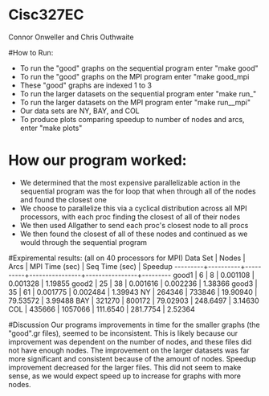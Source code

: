 # Cisc327EC
Connor Onweller and Chris Outhwaite

#How to Run:
* To run the "good" graphs on the sequential program enter 
	"make good<num>"
* To run the "good" graphs on the MPI program enter 
	"make good<num>_mpi
* These "good" graphs are indexed 1 to 3
* To run the larger datasets on the sequential program enter
	"make run_<data set name>"
* To run the larger datasets on the MPI program enter 
	"make run_<data set name>_mpi"
* Our data sets are NY, BAY, and COL
* To produce plots comparing speedup to number of nodes and arcs, enter
	"make plots"

# How our program worked:
* We determined that the most expensive parallelizable action in the sequential
  program was the for loop that when through all of the nodes and found the
  closest one
* We choose to parallelize this via a cyclical distribution across all MPI
  processors, with each proc finding the closest of all of their nodes
* We then used Allgather to send each proc's closest node to all procs
* We then found the closest of all of these nodes and continued as we would
  through the sequential program

#Expiremental results:
(all on 40 processors for MPI)
Data Set | Nodes    | Arcs     | MPI Time (sec) | Seq Time (sec) | Speedup 
---------+----------+----------+----------------+----------------+---------
good1    | 6        | 8        | 0.001108       | 0.001328       | 1.19855 
good2    | 25       | 38       | 0.001616       | 0.002236       | 1.38366
good3    | 35       | 61       | 0.001775       | 0.002484       | 1.39943
NY       | 264346   | 733846   | 19.90940       | 79.53572       | 3.99488
BAY		 | 321270   | 800172   | 79.02903       | 248.6497       | 3.14630
COL 	 | 435666   | 1057066  | 111.6540       | 281.7754       | 2.52364

#Discussion
Our programs improvements in time for the smaller graphs (the "good".gr files),
seemed to be inconsistent. This is likely because our improvement was dependent
on the number of nodes, and these files did not have enough nodes. The
improvement on the larger datasets was far more significant and consistent
because of the amount of nodes. Speedup improvement decreased for the larger
files. This did not seem to make sense, as we would expect speed up to increase
for graphs with more nodes. 
